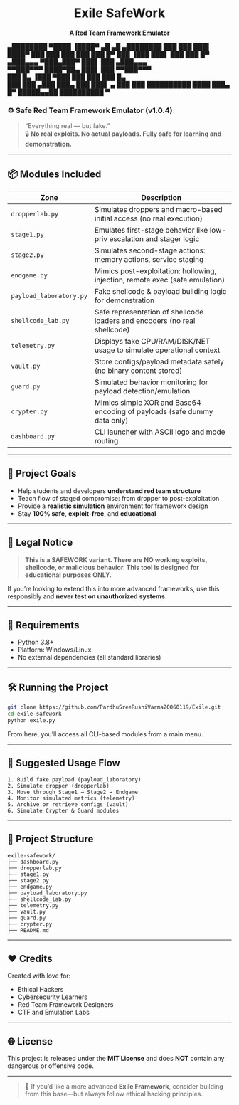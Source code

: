 <h1 align="center">Exile SafeWork</h1>
<p align="center">
  <b>A Red Team Framework Emulator</b><br>
</p>


   ▄████████ ▀████    ▐████▀  ▄█   ▄█          ▄████████ 
  ███    ███   ███▌   ████▀  ███  ███         ███    ███ 
  ███    █▀     ███  ▐███    ███▌ ███         ███    █▀  
 ▄███▄▄▄        ▀███▄███▀    ███▌ ███        ▄███▄▄▄     
▀▀███▀▀▀        ████▀██▄     ███▌ ███       ▀▀███▀▀▀     
  ███    █▄    ▐███  ▀███    ███  ███         ███    █▄  
  ███    ███  ▄███     ███▄  ███  ███▌    ▄   ███    ███ 
  ██████████ ████       ███▄ █▀   █████▄▄██   ██████████ 
                                  ▀                      


### ⚙️ Safe Red Team Framework Emulator (v1.0.4)

> “Everything real — but fake.”  
> 🔒 **No real exploits. No actual payloads. Fully safe for learning and demonstration.**

---

## 📦 Modules Included

| Zone               | Description                                                                 |
|--------------------|-----------------------------------------------------------------------------|
| `dropperlab.py`    | Simulates droppers and macro-based initial access (no real execution)       |
| `stage1.py`        | Emulates first-stage behavior like low-priv escalation and stager logic     |
| `stage2.py`        | Simulates second-stage actions: memory actions, service staging             |
| `endgame.py`       | Mimics post-exploitation: hollowing, injection, remote exec (safe emulation)|
| `payload_laboratory.py` | Fake shellcode & payload building logic for demonstration              |
| `shellcode_lab.py` | Safe representation of shellcode loaders and encoders (no real shellcode)   |
| `telemetry.py`     | Displays fake CPU/RAM/DISK/NET usage to simulate operational context        |
| `vault.py`         | Store configs/payload metadata safely (no binary content stored)            |
| `guard.py`         | Simulated behavior monitoring for payload detection/emulation               |
| `crypter.py`       | Mimics simple XOR and Base64 encoding of payloads (safe dummy data only)    |
| `dashboard.py`     | CLI launcher with ASCII logo and mode routing                               |

---

## 🎯 Project Goals

- Help students and developers **understand red team structure**
- Teach flow of staged compromise: from dropper to post-exploitation
- Provide a **realistic simulation** environment for framework design
- Stay **100% safe**, **exploit-free**, and **educational**

---

## 🚫 Legal Notice

> **This is a SAFEWORK variant. There are NO working exploits, shellcode, or malicious behavior. This tool is designed for educational purposes ONLY.**

If you’re looking to extend this into more advanced frameworks, use this responsibly and **never test on unauthorized systems.**

---

## 🔧 Requirements

- Python 3.8+
- Platform: Windows/Linux
- No external dependencies (all standard libraries)

---

## 🛠️ Running the Project

```bash
git clone https://github.com/PardhuSreeRushiVarma20060119/Exile.git
cd exile-safework
python exile.py
```

From here, you’ll access all CLI-based modules from a main menu.

---

## 📌 Suggested Usage Flow

```
1. Build fake payload (payload_laboratory)
2. Simulate dropper (dropperlab)
3. Move through Stage1 → Stage2 → Endgame
4. Monitor simulated metrics (telemetry)
5. Archive or retrieve configs (vault)
6. Simulate Crypter & Guard modules
```

---

## 📁 Project Structure

```
exile-safework/
├── dashboard.py
├── dropperlab.py
├── stage1.py
├── stage2.py
├── endgame.py
├── payload_laboratory.py
├── shellcode_lab.py
├── telemetry.py
├── vault.py
├── guard.py
├── crypter.py
├── README.md
```

---

## ❤️ Credits

Created with love for:
- Ethical Hackers
- Cybersecurity Learners
- Red Team Framework Designers
- CTF and Emulation Labs

---

## 🌐 License

This project is released under the **MIT License** and does **NOT** contain any dangerous or offensive code.

---

> 🧪 If you’d like a more advanced **Exile Framework**, consider building from this base—but always follow ethical hacking principles.
